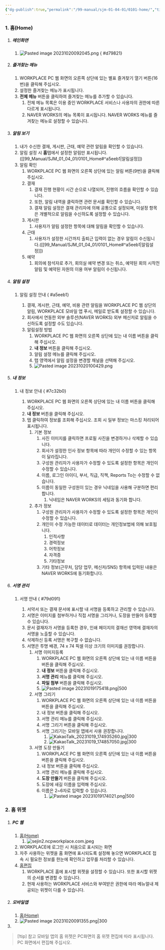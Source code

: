 ```yaml
---
{"dg-publish":true,"permalink":"/99-manual/sjm-01-04-01/0101-home/","title":"1.1 홈(Home)","tags":["workplace","그룹웨어"],"noteIcon":"","created":"","updated":""}
---
```


### 1. 홈(Home)

1. ##### 메인화면
	1. ![Pasted image 20231020092045.png](/img/user/Attach/Pasted%20image%2020231020092045.png)
{ #d79821}

2. ##### 즐겨찾는 메뉴
	1. WORKPLACE PC 웹 화면의 오른쪽 상단에 있는 별표 즐겨찾기 열기 버튼(16번)을 클릭해 주십시오.
	2. 설정한 즐겨찾는 메뉴가 표시됩니다.
	3. **전체 메뉴** 버튼을 클릭하여 즐겨찾는 메뉴를 추가할 수 있습니다.
		1. 전체 메뉴 목록은 이용 중인 WORKPLACE 서비스나 사용자의 권한에 따른 다르게 표시됩니다.
		2. NAVER WORKS의 메뉴 목록이 표시됩니다. NAVER WORKS 메뉴를 즐겨찾는 메뉴로 설정할 수 있습니다.
3. ##### 알림 보기
	1. 내가 수신한 결재, 게시판, 근태, 예약 관련 알림을 확인할 수 있습니다.
	2. 알림 설정 시 **홈**탭에서 설정한 알림만 표시됩니다. ([[99_Manual/SJM_01_04_01/0101_Home#^a5eeb1\|알림설정]])
	3. 알림 확인
		1. WORKPLACE PC 웹 화면의 오른쪽 상단에 있는 알림 버튼(9번)을 클릭해 주십시오.
		2. 결재
			1. 결재 진행 현황이 시간 순으로 나열되어, 진행의 흐름을 확인할 수 있습니다. 
			2. 또한, 알림 내역을 클릭하면 관련 문서를 확인할 수 있습니다. 
			3. 결재 알림 설정은 결재 관리자에 의해 공통으로 설정되며, 미설정 항목은 개별적으로 알림을 수신하도록 설정할 수 있습니다.
		3. 게시판
			1. 사용자가 알림 설정한 항목에 대해 알림을 확인할 수 있습니다.
		4. 근태 
			1. 사용자가 설정한 시간까지 출퇴근 입력이 없는 경우 알림이 수신됩니다.([[99_Manual/SJM_01_04_01/0101_Home#^a5eeb1\|알림설정]])
		5. 예약
			1. 회의에 참석자로 추가, 회의실 예약 변경 또는 취소, 예약된 회의 시작전 알림 및 예약된 자원의 이용 여부 알림이 수신됩니다.
4. ##### 알림 설정 
	1. 알림 설정 안내
{ #a5eeb1}

		1. 결재, 게시판, 근태, 예약, 비용 관련 알림을 WORKPLACE PC 웹 상단의 알림, WORKPLACE 모바일 앱 푸시, 메일로 받도록 설정할 수 있습니다. 
		2. 회사에서 연동한 외부 솔루션(NAVER WORKS) 외부 메신저로 알림을 수신하도록 설정할 수도 있습니다.
		3. 알림설정 방법
			1. WORKPLACE PC 웹 화면의 오른쪽 상단에 있는 내 이름 버튼을 클릭해 주십시오.
			2. **내 정보** 버튼을 클릭해 주십시오.
			3. 알림 설정 메뉴를 클릭해 주십시오.
			4. 탭 영역에서 알림 설정을 변경할 채널을 선택해 주십시오.
			5. ![Pasted image 20231020100429.png](/img/user/Attach/Pasted%20image%2020231020100429.png)
5. ##### 내 정보 
	1. 내 정보 안내
{ #7c32b0}

		1. WORKPLACE PC 웹 화면의 오른쪽 상단에 있는 내 이름 버튼을 클릭해 주십시오.
		2. **내 정보** 버튼을 클릭해 주십시오.
		3. 탭 클릭하여 정보를 조회해 주십시오. 조회 시 일부 정보는 마스킹 처리되어 표시됩니다.
			1. 기본 정보
				1. 사진 이미지를 클릭하면 프로필 사진을 변경하거나 삭제할 수 있습니다.
				2. 회사가 설정한 인사 정보 항목에 따라 개인이 수정할 수 있는 항목이 달라집니다.
				3. 구성원 관리자가 사용자가 수정할 수 있도록 설정한 항목은 개인이 수정할 수 있습니다.
				4. 이름, 로그인 아이디, 부서, 직급, 직책, Reports To는 수정할 수 없습니다.
				5. 이름이 동일한 구성원이 있는 경우 닉네임을 사용해 구분하면 편리합니다.
					1. 닉네임은 NAVER WORKS의 세팅과 동기화 합니다.
			2. 추가 정보
				1. 구성원 관리자가 사용자가 수정할 수 있도록 설정한 항목은 개인이 수정할 수 있습니다.
				2. 개인이 수정 가능한 데이터로 데이터는 개인정보법에 의해 보호됩니다.
					1. 인적사항
					2. 경력정보
					3. 어학정보
					4. 자격증
					5. 기타정보
				3. 기타 정보(근무처, 담당 업무, 메신저/SNS) 항목에 입력된 내용은 NAVER WORKS에 동기화합니다.
6. ##### 서명 관리 
	1. 서명 안내
{ #79d091}

		1. 서약서 또는 결재 문서에 표시할 내 서명을 등록하고 관리할 수 있습니다. 
		2. 서명은 이미지를 첨부하거나 직접 서명을 그리거나, 도장을 만들어 등록할 수 있습니다. 
		3. 문서 결재자가 서명을 등록한 경우, 인쇄 페이지의 결재선 영역에 결재자의 서명을 노출할 수 있습니다.
		4. 삭제하신 등록 서명은 복구할 수 없습니다.
		5. 서명은 투명 배경, 74 x 74 픽셀 이상 크기의 이미지를 권장합니다.
			1. 서명 이미지등록
				1. WORKPLACE PC 웹 화면의 오른쪽 상단에 있는 내 이름 버튼을 버튼을 클릭해 주십시오.
				2. **내 정보** 버튼을 클릭해 주십시오.
				3. **서명 관리** 메뉴를 클릭해 주십시오.
				4. **파일 첨부** 버튼을 클릭해 주십시오.
				5. ![Pasted image 20231019175418.png|500](/img/user/Attach/Pasted%20image%2020231019175418.png)
			2. 서명 그리기
				1. WORKPLACE PC 웹 화면의 오른쪽 상단에 있는 내 이름 버튼을 버튼을 클릭해 주십시오.
				2. 내 정보 버튼을 클릭해 주십시오.
				3. 서명 관리 메뉴를 클릭해 주십시오.
				4. 서명 그리기 버튼을 클릭해 주십시오.
				5. 서명 그리기는 모바일 앱에서 사용 권장합니다.
					1. ![KakaoTalk_20231019_174935260.jpg|300](/img/user/Attach/KakaoTalk_20231019_174935260.jpg)
					2. ![KakaoTalk_20231019_174857050.jpg|300](/img/user/Attach/KakaoTalk_20231019_174857050.jpg)
			3. 서명 도장 만들기
				1.  WORKPLACE PC 웹 화면의 오른쪽 상단에 있는 내 이름 버튼을 버튼을 클릭해 주십시오.
				2. 내 정보 버튼을 클릭해 주십시오.
				3. 서명 관리 메뉴를 클릭해 주십시오.
				4. **도장 만들기** 버튼을 클릭해 주십시오.
				5. 도장에 새길 이름을 입력해 주십시오.
				6. 이름은 2~6자로 입력할 수 있습니다.
					1. ![Pasted image 20231019174021.png|500](/img/user/Attach/Pasted%20image%2020231019174021.png)
### 2. 홈 위젯
1. ##### PC 웹 
	1. [홈(Home)](https://guide.ncloud-docs.com/docs/workplace-pc-home2)
		1. ![sejin2.ncpworkplace.com.jpeg](/img/user/Attach/sejin2.ncpworkplace.com.jpeg)
	2. WORKPLACE에 로그인 시 처음으로 표시되는 화면
	3. 자주 사용하는 위젯을 홈 화면에 표시되도록 설정해 놓으면 WORKPLACE 접속 시 필요한 정보를 한눈에 확인하고 업무를 처리할 수 있습니다.
	4. [홈편집](https://guide.ncloud-docs.com/docs/workplace-pc-home2#홈편집)
		1. WORKPLACE 홈에 표시할 위젯을 설정할 수 있습니다. 또한 표시할 위젯의 순서를 변경할 수 있습니다.
		2. 현재 사용하는 WORKPLACE 서비스와 부여받은 권한에 따라 메뉴얼내 제공되는 위젯이 다를 수 있습니다.
2. ##### 모바일앱
	1. [홈(Home)](https://guide.ncloud-docs.com/docs/workplace-mobile-home2)
	2. ![Pasted image 20231020091355.png|300](/img/user/Attach/Pasted%20image%2020231020091355.png)
3. 

> [!tip] 참고
>모바일 앱의 홈 위젯은 PC화면의 홈 위젯 편집에 따라 표시됩니다. PC 화면에서 편집해 주십시오.

